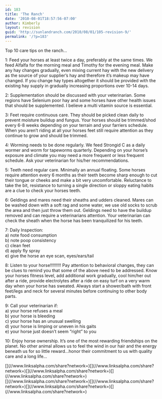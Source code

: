 ```yaml
---
id: 183
title: 'The Ranch'
date: '2010-08-01T18:57:56-07:00'
author: Kimberly
layout: revision
guid: 'http://sunlandranch.com/2010/08/01/105-revision-9/'
permalink: '/?p=183'
---
```


Top 10 care tips on the ranch…

1: Feed your horses at least twice a day, preferably at the same times. We feed Alfalfa for the morning meal and Timothy for the evening meal. Make any hay changes gradually, even mixing current hay with the new delivery as the source of your supplier’s hay and therefore it’s makeup may have changed. If you change hay types altogether it should be provided with the existing hay supply in gradually increasing proportions over 10-14 days.

2: Supplementation should be discussed with your veterinarian. Some regions have Selenium poor hay and some horses have other health issues that should be supplemented. I believe a multi vitamin source is essential.

3: Feet require continuous care. They should be picked clean daily to prevent moisture buildup and fungus. Your horses should be trimmed/shod every 6-8 weeks depending on your terrain and your farriers schedule. When you aren’t riding at all your horses feet still require attention as they continue to grow and should be trimmed.

4: Worming needs to be done regularly. We feed Strongid C as a daily wormer and worm for tapeworms quarterly. Depending on your horse’s exposure and climate you may need a more frequent or less frequent schedule. Ask your veterinarian for his/her recommendations.

5: Teeth need regular care. Minimally an annual floating. Some horses require attention every 6 months as their teeth become sharp enough to cut their tongue or cheeks and make a bit very uncomfortable. Reluctance to take the bit, resistance to turning a single direction or sloppy eating habits are a clue to check your horses teeth.

6: Geldings and mares need their sheaths and udders cleaned. Mares can be washed down with a soft rag and some water, we use old socks to scrub the area and then just throw them out. Geldings need to have the buildup removed and can require a veterinarians attention. Your veterinarian can check the sheath when the horse has been tranquilized for his teeth.

7: Daily Inspection:  
a) note food consumption  
b) note poop consistency  
c) clean feet  
d) apply fly spray  
e) give the horse an eye scan, eyes/ears/tail

8: Listen to your horse!!!!!!!!! Pay attention to behavioral changes, they can be clues to remind you that some of the above need to be addressed. Know your horses fitness level, add additional work gradually, cool him/her out after a ride, provide electrolytes after a ride on easy turf on a very warm day when your horse has sweated. Always start a shower/bath with front feet/legs and neck for several minutes before continuing to other body parts.

9: Call your veterinarian if:  
a) your horse refuses a meal  
b) your horse is bleeding  
c) your horse has an unusual swelling  
d) your horse is limping or uneven in his gaits  
e) your horse just doesn’t seem “right” to you

10: Enjoy horse ownership. It’s one of the most rewarding friendships on the planet. No other animal allows us to feel the wind in our hair and the energy beneath us for so little reward…honor their commitment to us with quality care and a long life…

<div class="linksalpha_container linksalpha_app_3" data-counters="1" data-size="regular" data-style="square" data-title="The Ranch" data-url="https://www.sunlandranch.com/?p=183">[](//www.linksalpha.com/share?network=)[](//www.linksalpha.com/share?network=)[](//www.linksalpha.com/share?network=)[](//www.linksalpha.com/share?network=)</div><div class="linksalpha_container linksalpha_app_7" data-position="" data-title="The Ranch" data-url="https://www.sunlandranch.com/?p=183">[](//www.linksalpha.com/share?network=)[](//www.linksalpha.com/share?network=)[](//www.linksalpha.com/share?network=)[](//www.linksalpha.com/share?network=)</div>
